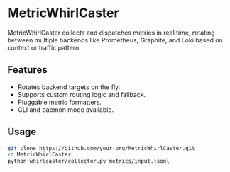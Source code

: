 # MetricWhirlCaster

MetricWhirlCaster collects and dispatches metrics in real time, rotating between multiple backends like Prometheus, Graphite, and Loki based on context or traffic pattern.

## Features
- Rotates backend targets on the fly.
- Supports custom routing logic and fallback.
- Pluggable metric formatters.
- CLI and daemon mode available.

## Usage
```bash
git clone https://github.com/your-org/MetricWhirlCaster.git
cd MetricWhirlCaster
python whirlcaster/collector.py metrics/input.jsonl
